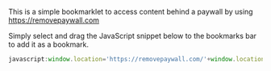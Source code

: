 This is a simple bookmarklet to access content behind a paywall by using https://removepaywall.com

Simply select and drag the JavaScript snippet below to the bookmarks bar to add it as a bookmark.

```js
javascript:window.location='https://removepaywall.com/'+window.location
```
